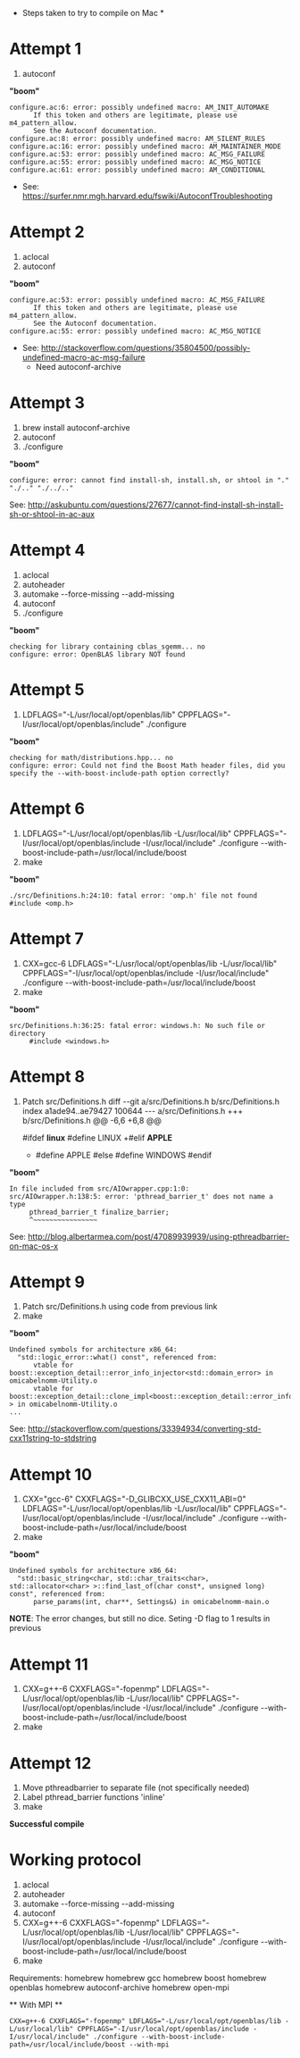
* Steps taken to try to compile on Mac * 

# Attempt 1

1. autoconf

**"boom"** 

    configure.ac:6: error: possibly undefined macro: AM_INIT_AUTOMAKE
          If this token and others are legitimate, please use m4_pattern_allow.
          See the Autoconf documentation.
    configure.ac:8: error: possibly undefined macro: AM_SILENT_RULES
    configure.ac:16: error: possibly undefined macro: AM_MAINTAINER_MODE
    configure.ac:53: error: possibly undefined macro: AC_MSG_FAILURE
    configure.ac:55: error: possibly undefined macro: AC_MSG_NOTICE
    configure.ac:61: error: possibly undefined macro: AM_CONDITIONAL

* See: https://surfer.nmr.mgh.harvard.edu/fswiki/AutoconfTroubleshooting


# Attempt 2

1. aclocal
2. autoconf

**"boom"** 

    configure.ac:53: error: possibly undefined macro: AC_MSG_FAILURE
          If this token and others are legitimate, please use m4_pattern_allow.
          See the Autoconf documentation.
    configure.ac:55: error: possibly undefined macro: AC_MSG_NOTICE

* See: http://stackoverflow.com/questions/35804500/possibly-undefined-macro-ac-msg-failure
    * Need autoconf-archive

# Attempt 3

1. brew install autoconf-archive
2. autoconf
3. ./configure

**"boom"** 

    configure: error: cannot find install-sh, install.sh, or shtool in "." "./.." "./../.."

See: http://askubuntu.com/questions/27677/cannot-find-install-sh-install-sh-or-shtool-in-ac-aux

# Attempt 4

1. aclocal
2. autoheader
3. automake --force-missing --add-missing
4. autoconf
5. ./configure

**"boom"** 

    checking for library containing cblas_sgemm... no
    configure: error: OpenBLAS library NOT found

# Attempt 5

[//]: # (Use OpenBLAS from homebrew) 

1. LDFLAGS="-L/usr/local/opt/openblas/lib" CPPFLAGS="-I/usr/local/opt/openblas/include" ./configure

**"boom"** 

    checking for math/distributions.hpp... no
    configure: error: Could not find the Boost Math header files, did you specify the --with-boost-include-path option correctly?

# Attempt 6 

[//]: # (Use Boost from homebrew) 

1. LDFLAGS="-L/usr/local/opt/openblas/lib -L/usr/local/lib" CPPFLAGS="-I/usr/local/opt/openblas/include -I/usr/local/include" ./configure --with-boost-include-path=/usr/local/include/boost
2. make

**"boom"**

    ./src/Definitions.h:24:10: fatal error: 'omp.h' file not found
    #include <omp.h>

# Attempt 7

[//]: # (Use gcc-6 from homebrew) 

1. CXX=gcc-6 LDFLAGS="-L/usr/local/opt/openblas/lib -L/usr/local/lib" CPPFLAGS="-I/usr/local/opt/openblas/include -I/usr/local/include" ./configure --with-boost-include-path=/usr/local/include/boost
2. make

**"boom"** 

    src/Definitions.h:36:25: fatal error: windows.h: No such file or directory
         #include <windows.h>

# Attempt 8

1. Patch src/Definitions.h
    diff --git a/src/Definitions.h b/src/Definitions.h
    index a1ade94..ae79427 100644
    --- a/src/Definitions.h
    +++ b/src/Definitions.h
    @@ -6,6 +6,8 @@
    
    #ifdef __linux__
         #define LINUX
    +#elif __APPLE__
    +    #define APPLE
     #else
         #define WINDOWS
     #endif

**"boom"**

    In file included from src/AIOwrapper.cpp:1:0:
    src/AIOwrapper.h:138:5: error: 'pthread_barrier_t' does not name a type
         pthread_barrier_t finalize_barrier;
         ^~~~~~~~~~~~~~~~~

See: http://blog.albertarmea.com/post/47089939939/using-pthreadbarrier-on-mac-os-x

# Attempt 9

1. Patch src/Definitions.h using code from previous link
2. make

**"boom"**

    Undefined symbols for architecture x86_64:
      "std::logic_error::what() const", referenced from:
          vtable for boost::exception_detail::error_info_injector<std::domain_error> in omicabelnomm-Utility.o
          vtable for boost::exception_detail::clone_impl<boost::exception_detail::error_info_injector<std::domain_error> > in omicabelnomm-Utility.o
    ...

See: http://stackoverflow.com/questions/33394934/converting-std-cxx11string-to-stdstring

# Attempt 10

1. CXX="gcc-6" CXXFLAGS="-D_GLIBCXX_USE_CXX11_ABI=0" LDFLAGS="-L/usr/local/opt/openblas/lib -L/usr/local/lib" CPPFLAGS="-I/usr/local/opt/openblas/include -I/usr/local/include" ./configure --with-boost-include-path=/usr/local/include/boost
2. make

**"boom"**

    Undefined symbols for architecture x86_64:
      "std::basic_string<char, std::char_traits<char>, std::allocator<char> >::find_last_of(char const*, unsigned long) const", referenced from:
          parse_params(int, char**, Settings&) in omicabelnomm-main.o

**NOTE**: The error changes, but still no dice. Seting -D flag to 1 results in previous

# Attempt 11

1. CXX=g++-6 CXXFLAGS="-fopenmp" LDFLAGS="-L/usr/local/opt/openblas/lib -L/usr/local/lib" CPPFLAGS="-I/usr/local/opt/openblas/include -I/usr/local/include" ./configure --with-boost-include-path=/usr/local/include/boost
2. make

# Attempt 12

1. Move pthreadbarrier to separate file (not specifically needed)
2. Label pthread_barrier functions 'inline'
3. make

**Successful compile**

# Working protocol

1. aclocal
2. autoheader
3. automake --force-missing --add-missing
4. autoconf
5. CXX=g++-6 CXXFLAGS="-fopenmp" LDFLAGS="-L/usr/local/opt/openblas/lib -L/usr/local/lib" CPPFLAGS="-I/usr/local/opt/openblas/include -I/usr/local/include" ./configure --with-boost-include-path=/usr/local/include/boost
6. make

Requirements:
homebrew
homebrew gcc
homebrew boost
homebrew openblas
homebrew autoconf-archive
homebrew open-mpi

** With MPI **


    CXX=g++-6 CXXFLAGS="-fopenmp" LDFLAGS="-L/usr/local/opt/openblas/lib -L/usr/local/lib" CPPFLAGS="-I/usr/local/opt/openblas/include -I/usr/local/include" ./configure --with-boost-include-path=/usr/local/include/boost --with-mpi